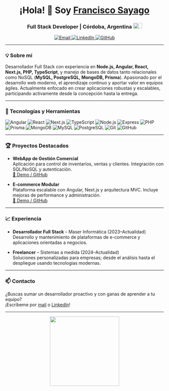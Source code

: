 <h1 align="center">¡Hola! 👋 Soy <a href="https://www.linkedin.com/in/francisco-sayago-503777260/" target="_blank">Francisco Sayago</a></h1>
<h3 align="center">
  Full Stack Developer | Córdoba, Argentina
  <img src="https://upload.wikimedia.org/wikipedia/commons/1/1a/Flag_of_Argentina.svg" alt="Argentina Flag" width="28" height="18">
</h3>

<p align="center">
  <a href="mailto:fransayago04@gmail.com">
    <img src="https://img.shields.io/badge/Email-fransayago04@gmail.com-red?style=for-the-badge&logo=gmail&logoColor=white" alt="Email">
  </a>
  <a href="https://www.linkedin.com/in/francisco-sayago-503777260/" target="_blank">
    <img src="https://img.shields.io/badge/LinkedIn-Francisco%20Sayago-blue?style=for-the-badge&logo=linkedin" alt="LinkedIn">
  </a>
  <a href="https://github.com/Fransaya" target="_blank">
    <img src="https://img.shields.io/badge/GitHub-Fransaya-black?style=for-the-badge&logo=github" alt="GitHub">
  </a>
</p>

---

### 💡 Sobre mí

Desarrollador Full Stack con experiencia en **Node.js, Angular, React, Next.js, PHP, TypeScript**, y manejo de bases de datos tanto relacionales como NoSQL (**MySQL, PostgreSQL, MongoDB, Prisma**). Apasionado por el desarrollo web moderno, el aprendizaje continuo y aportar valor en equipos ágiles. Actualmente enfocado en crear aplicaciones robustas y escalables, participando activamente desde la concepción hasta la entrega.

---

### 🚀 Tecnologías y Herramientas

![Angular](https://img.shields.io/badge/-Angular-DD0031?style=for-the-badge&logo=angular&logoColor=white)
![React](https://img.shields.io/badge/-React-61DAFB?style=for-the-badge&logo=react&logoColor=black)
![Next.js](https://img.shields.io/badge/-Next.js-000000?style=for-the-badge&logo=nextdotjs&logoColor=white)
![TypeScript](https://img.shields.io/badge/-TypeScript-3178C6?style=for-the-badge&logo=typescript&logoColor=white)
![Node.js](https://img.shields.io/badge/-Node.js-339933?style=for-the-badge&logo=node.js&logoColor=white)
![Express](https://img.shields.io/badge/-Express-black?style=for-the-badge&logo=express&logoColor=white)
![PHP](https://img.shields.io/badge/-PHP-777BB4?style=for-the-badge&logo=php&logoColor=white)
![Prisma](https://img.shields.io/badge/-Prisma-2D3748?style=for-the-badge&logo=prisma&logoColor=white)
![MongoDB](https://img.shields.io/badge/-MongoDB-47A248?style=for-the-badge&logo=mongodb&logoColor=white)
![MySQL](https://img.shields.io/badge/-MySQL-4479A1?style=for-the-badge&logo=mysql&logoColor=white)
![PostgreSQL](https://img.shields.io/badge/-PostgreSQL-336791?style=for-the-badge&logo=postgresql&logoColor=white)
![Git](https://img.shields.io/badge/-Git-F05032?style=for-the-badge&logo=git&logoColor=white)
![GitHub](https://img.shields.io/badge/-GitHub-181717?style=for-the-badge&logo=github&logoColor=white)

---

### 🏆 Proyectos Destacados

- **WebApp de Gestión Comercial**  
  Aplicación para control de inventarios, ventas y clientes. Integración con SQL/NoSQL y autenticación.  
  [🔗 Demo / GitHub](https://github.com/Fransaya/tu-proyecto)

- **E-commerce Modular**  
  Plataforma escalable con Angular, Next.js y arquitectura MVC. Incluye mejoras de performance y administración.  
  [🔗 Demo / GitHub](https://github.com/Fransaya/otro-proyecto)

---

### 📈 Experiencia

- **Desarrollador Full Stack** – Maser Informática (2023–Actualidad)  
  Desarrollo y mantenimiento de plataformas de e-commerce y aplicaciones orientadas a negocios.

- **Freelancer** – Sistemas a medida (2024–Actualidad)  
  Soluciones personalizadas para empresas; desde el análisis hasta el despliegue usando tecnologías modernas.

---

### 📫 Contacto

¿Buscas sumar un desarrollador proactivo y con ganas de aprender a tu equipo?  
¡Escríbeme por [mail](mailto:fransayago04@gmail.com) o [LinkedIn](https://www.linkedin.com/in/francisco-sayago-503777260/)!

---

<p align="center">
  <img src="https://media.giphy.com/media/SWoSkN6DxTszqIKEqv/giphy.gif" height="220">
</p>
